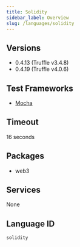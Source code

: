 ```yaml
---
title: Solidity
sidebar_label: Overview
slug: /languages/solidity
---
```



## Versions

- 0.4.13 (Truffle v3.4.8)
- 0.4.19 (Truffle v4.0.6)

## Test Frameworks

- [Mocha](http://truffleframework.com/docs/getting_started/javascript-tests)

## Timeout

16 seconds

## Packages

- web3

## Services

None

## Language ID

`solidity`
